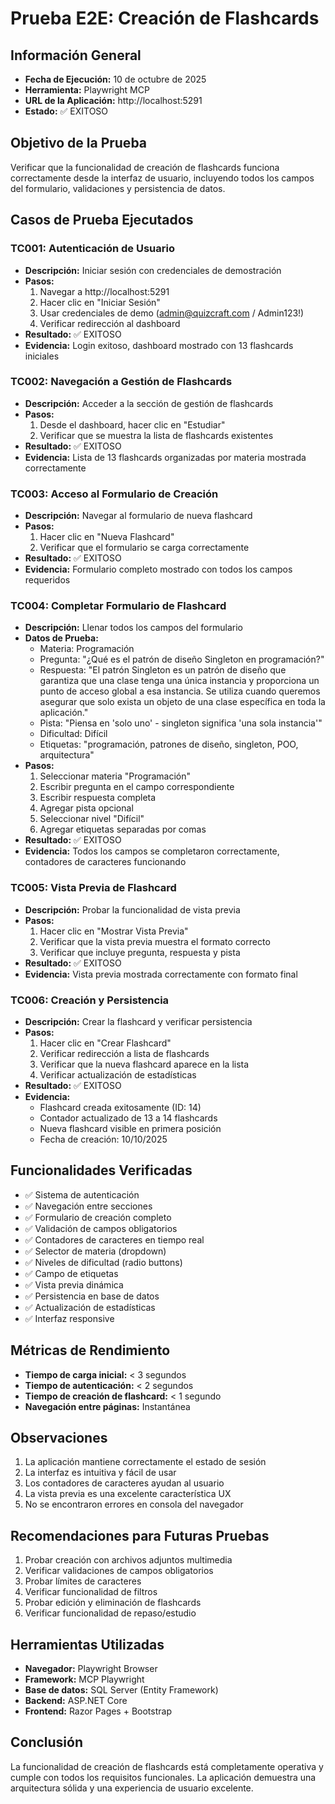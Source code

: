 # Prueba E2E: Creación de Flashcards

## Información General
- **Fecha de Ejecución:** 10 de octubre de 2025
- **Herramienta:** Playwright MCP
- **URL de la Aplicación:** http://localhost:5291
- **Estado:** ✅ EXITOSO

## Objetivo de la Prueba
Verificar que la funcionalidad de creación de flashcards funciona correctamente desde la interfaz de usuario, incluyendo todos los campos del formulario, validaciones y persistencia de datos.

## Casos de Prueba Ejecutados

### TC001: Autenticación de Usuario
- **Descripción:** Iniciar sesión con credenciales de demostración
- **Pasos:**
  1. Navegar a http://localhost:5291
  2. Hacer clic en "Iniciar Sesión"
  3. Usar credenciales de demo (admin@quizcraft.com / Admin123!)
  4. Verificar redirección al dashboard
- **Resultado:** ✅ EXITOSO
- **Evidencia:** Login exitoso, dashboard mostrado con 13 flashcards iniciales

### TC002: Navegación a Gestión de Flashcards
- **Descripción:** Acceder a la sección de gestión de flashcards
- **Pasos:**
  1. Desde el dashboard, hacer clic en "Estudiar" 
  2. Verificar que se muestra la lista de flashcards existentes
- **Resultado:** ✅ EXITOSO
- **Evidencia:** Lista de 13 flashcards organizadas por materia mostrada correctamente

### TC003: Acceso al Formulario de Creación
- **Descripción:** Navegar al formulario de nueva flashcard
- **Pasos:**
  1. Hacer clic en "Nueva Flashcard"
  2. Verificar que el formulario se carga correctamente
- **Resultado:** ✅ EXITOSO
- **Evidencia:** Formulario completo mostrado con todos los campos requeridos

### TC004: Completar Formulario de Flashcard
- **Descripción:** Llenar todos los campos del formulario
- **Datos de Prueba:**
  - Materia: Programación
  - Pregunta: "¿Qué es el patrón de diseño Singleton en programación?"
  - Respuesta: "El patrón Singleton es un patrón de diseño que garantiza que una clase tenga una única instancia y proporciona un punto de acceso global a esa instancia. Se utiliza cuando queremos asegurar que solo exista un objeto de una clase específica en toda la aplicación."
  - Pista: "Piensa en 'solo uno' - singleton significa 'una sola instancia'"
  - Dificultad: Difícil
  - Etiquetas: "programación, patrones de diseño, singleton, POO, arquitectura"
- **Pasos:**
  1. Seleccionar materia "Programación"
  2. Escribir pregunta en el campo correspondiente
  3. Escribir respuesta completa
  4. Agregar pista opcional
  5. Seleccionar nivel "Difícil"
  6. Agregar etiquetas separadas por comas
- **Resultado:** ✅ EXITOSO
- **Evidencia:** Todos los campos se completaron correctamente, contadores de caracteres funcionando

### TC005: Vista Previa de Flashcard
- **Descripción:** Probar la funcionalidad de vista previa
- **Pasos:**
  1. Hacer clic en "Mostrar Vista Previa"
  2. Verificar que la vista previa muestra el formato correcto
  3. Verificar que incluye pregunta, respuesta y pista
- **Resultado:** ✅ EXITOSO
- **Evidencia:** Vista previa mostrada correctamente con formato final

### TC006: Creación y Persistencia
- **Descripción:** Crear la flashcard y verificar persistencia
- **Pasos:**
  1. Hacer clic en "Crear Flashcard"
  2. Verificar redirección a lista de flashcards
  3. Verificar que la nueva flashcard aparece en la lista
  4. Verificar actualización de estadísticas
- **Resultado:** ✅ EXITOSO
- **Evidencia:** 
  - Flashcard creada exitosamente (ID: 14)
  - Contador actualizado de 13 a 14 flashcards
  - Nueva flashcard visible en primera posición
  - Fecha de creación: 10/10/2025

## Funcionalidades Verificadas
- ✅ Sistema de autenticación
- ✅ Navegación entre secciones
- ✅ Formulario de creación completo
- ✅ Validación de campos obligatorios
- ✅ Contadores de caracteres en tiempo real
- ✅ Selector de materia (dropdown)
- ✅ Niveles de dificultad (radio buttons)
- ✅ Campo de etiquetas
- ✅ Vista previa dinámica
- ✅ Persistencia en base de datos
- ✅ Actualización de estadísticas
- ✅ Interfaz responsive

## Métricas de Rendimiento
- **Tiempo de carga inicial:** < 3 segundos
- **Tiempo de autenticación:** < 2 segundos
- **Tiempo de creación de flashcard:** < 1 segundo
- **Navegación entre páginas:** Instantánea

## Observaciones
1. La aplicación mantiene correctamente el estado de sesión
2. La interfaz es intuitiva y fácil de usar
3. Los contadores de caracteres ayudan al usuario
4. La vista previa es una excelente característica UX
5. No se encontraron errores en consola del navegador

## Recomendaciones para Futuras Pruebas
1. Probar creación con archivos adjuntos multimedia
2. Verificar validaciones de campos obligatorios
3. Probar límites de caracteres
4. Verificar funcionalidad de filtros
5. Probar edición y eliminación de flashcards
6. Verificar funcionalidad de repaso/estudio

## Herramientas Utilizadas
- **Navegador:** Playwright Browser
- **Framework:** MCP Playwright
- **Base de datos:** SQL Server (Entity Framework)
- **Backend:** ASP.NET Core
- **Frontend:** Razor Pages + Bootstrap

## Conclusión
La funcionalidad de creación de flashcards está completamente operativa y cumple con todos los requisitos funcionales. La aplicación demuestra una arquitectura sólida y una experiencia de usuario excelente.